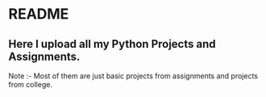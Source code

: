 # README

## Here I upload all my Python Projects and Assignments.

Note :- Most of them are just basic projects from assignments and projects from college.

